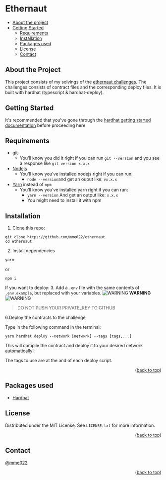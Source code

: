 # Ethernaut

<div id="top"></div>

- [About the project](#about-the-project)
- [Getting Started](#getting-started)
  - [Requirements](#requirements)
  - [Installation](#installation)
  - [Packages used](#packages-used)
  - [License](#license)
  - [Contact](#contact)

<!-- ABOUT THE PROJECT -->

## About the Project

This project consists of my solvings of the [ethernaut challenges](https://ethernaut.openzeppelin.com). The challenges consists of contract files and the corresponding deploy files. It is built with hardhat (typescript & hardhat-deploy).

<!-- GETTING STARTED -->

## Getting Started

It's recommended that you've gone through the [hardhat getting started documentation](https://hardhat.org/getting-started/) before proceeding here.

## Requirements

- [git](https://git-scm.com/book/en/v2/Getting-Started-Installing-Git)
  - You'll know you did it right if you can run `git --version` and you see a response like `git version x.x.x`
- [Nodejs](https://nodejs.org/en/)
  - You'll know you've installed nodejs right if you can run:
    - `node --version`and get an ouput like: `vx.x.x`
- [Yarn](https://classic.yarnpkg.com/lang/en/docs/install/) instead of `npm`
  - You'll know you've installed yarn right if you can run:
    - `yarn --version` And get an output like: `x.x.x`
    - You might need to install it with npm

## Installation

1. Clone this repo:

```
git clone https://github.com/mme022/ethernaut
cd ethernaut
```

2. Install dependencies

```sh
yarn
```

or

```
npm i
```

If you want to deploy: 3. Add a `.env` file with the same contents of `.env.example`, but replaced with your variables.
![WARNING](https://via.placeholder.com/15/f03c15/000000?text=+) **WARNING** ![WARNING](https://via.placeholder.com/15/f03c15/000000?text=+)

> DO NOT PUSH YOUR PRIVATE_KEY TO GITHUB

6.Deploy the contracts to the challenge

Type in the following command in the terminal:

```
yarn hardhat deploy --network [network] --tags [tags,...]
```

This will compile the contract and deploy it to your desired network automatically!

The tags to use are at the and of each deploy script.

<p align="right">(<a href="#top">back to top</a>)</p>

<!-- PACKAGES USED -->

## Packages used

- [Hardhat](https://hardhat.org/)

<!-- LICENSE -->

## License

Distributed under the MIT License. See `LICENSE.txt` for more information.

<p align="right">(<a href="#top">back to top</a>)</p>

<!-- CONTACT -->

## Contact

[@mme022](https://twitter.com/mme022)

<p align="right">(<a href="#top">back to top</a>)</p>
